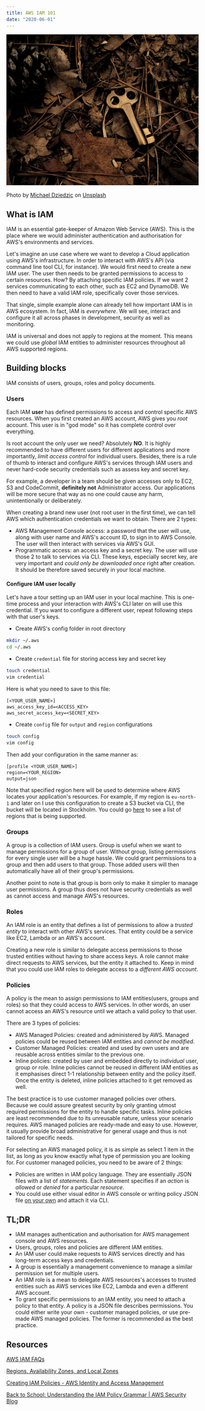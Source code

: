 ```yaml
---
title: AWS IAM 101
date: "2020-06-01"
---
```


![key background](./assets/bg_key.jpg)

Photo by [Michael Dziedzic](https://unsplash.com/@lazycreekimages?utm_source=unsplash&utm_medium=referral&utm_content=creditCopyText) on [Unsplash](https://unsplash.com/s/photos/keys-lock?utm_source=unsplash&utm_medium=referral&utm_content=creditCopyText)

## What is IAM
IAM is an essential gate-keeper of Amazon Web Service (AWS). This is the place where we would administer authentication and authorisation for AWS's environments and services.

Let's imagine an use case where we want to develop a Cloud application using AWS's infrastructure. In order to interact with AWS's API (via command line tool CLI, for instance). We would first need to create a new IAM user. The user then needs to be granted permissions to access to certain resources. How? By attaching specific IAM policies. If we want 2 services communicating to each other, such as EC2 and DynamoDB. We then need to have a valid IAM role, specifically cover those services.

That single, simple example alone can already tell how important IAM is in AWS ecosystem. In fact, IAM is *everywhere*. We will see, interact and configure it all across phases in development, security as well as monitoring.

IAM is universal and does not apply to regions at the moment. This means we could use *global* IAM entities to administer resources throughout all AWS supported regions.

## Building blocks
IAM consists of users, groups, roles and policy documents.

### Users

Each IAM **user** has defined permissions to access and control specific AWS resources. When you first created an AWS account, AWS gives you *root* account. This user is in "god mode" so it has complete control over everything.

Is root account the only user we need? Absolutely **NO**. It is highly recommended to have different users for different applications and more importantly, *limit access control* for individual users. Besides, there is a rule of thumb to interact and configure AWS's services through IAM users and never hard-code security credentials such as assess key and secret key.

For example, a developer in a team should be given accesses only to EC2, S3 and CodeCommit, **definitely not** Administrator access. Our applications will be more secure that way as no one could cause any harm, unintentionally or deliberately.

When creating a brand new user (not root user in the first time), we can tell AWS which authentication credentials we want to obtain. There are 2 types:
* AWS Management Console access: a password that the user will use, along with user name and AWS's account ID, to sign in to AWS Console. The user will then interact with services via AWS's GUI.
* Programmatic access: an access key and a secret key. The user will use those 2 to talk to services via CLI. These keys, especially secret key, are very important and *could only be downloaded once* right after creation. It should be therefore saved securely in your local machine.

#### Configure IAM user locally
Let's have a tour setting up an IAM user in your local machine. This is one-time process and your interaction with AWS's CLI later on will use this credential. If you want to configure a different user, repeat following steps with that user's keys.

* Create AWS's config folder in root directory
```bash
mkdir ~/.aws
cd ~/.aws
```

* Create `credential` file for storing access key and secret key
```bash
touch credential
vim credential
```

Here is what you need to save to this file:
```
[<YOUR_USER_NAME>]
aws_access_key_id=<ACCESS_KEY>
aws_secret_access_key=<SECRET_KEY>
```

* Create `config` file for `output` and `region` configurations
```bash
touch config
vim config
```

Then add your configuration in the same manner as:
```
[profile <YOUR_USER_NAME>]
region=<YOUR_REGION>
output=json
```

Note that specified region here will be used to determine where AWS locates your application's resources. For example, if my region is `eu-north-1` and later on I use this configuration to create a S3 bucket via CLI, the bucket will be located in Stockholm. You could go [here](https://docs.aws.amazon.com/AWSEC2/latest/UserGuide/using-regions-availability-zones.html) to see a list of regions that is being supported.

### Groups
A group is a collection of IAM users. Group is useful when we want to manage permissions for a group of user. Without group, listing permissions for every single user will be a huge hassle. We could grant permissions to a group and then add users to that group. Those added users will then automatically have all of their group's permissions.

Another point to note is that group is born only to make it simpler to manage user permissions. A group thus does not have security credentials as well as cannot access and manage AWS's resources.

### Roles
An IAM role is an entity that defines a list of permissions to allow a *trusted entity* to interact with other AWS's services. That entity could be a service like EC2, Lambda or an AWS's account.

Creating a new role is similar to delegate access permissions to those trusted entities without having to share access keys. A role cannot make direct requests to AWS services, but the entity it attached to. Keep in mind that you could use IAM roles to delegate access to a *different AWS account*.

### Policies
A policy is the mean to assign permissions to IAM entities(users, groups and roles) so that they could access to AWS services. In other words, an user cannot access an AWS's resource until we attach a valid policy to that user.

There are 3 types of policies:
* AWS Managed Policies: created and administered by AWS. Managed policies could be reused between IAM entities and *cannot be modified*.
* Customer Managed Policies: created and used by own users and are reusable across entities similar to the previous one.
* Inline policies: created by user and embedded directly to *individual* user, group or role. Inline policies cannot be reused in different IAM entities as it emphasises direct 1-1 relationship between entity and the policy itself. Once the entity is deleted, inline policies attached to it get removed as well.

The best practice is to use customer managed policies over others. Because we could assure greatest security by only granting utmost required permissions for the entity to handle specific tasks. Inline policies are least recommended due to its unreusable nature, unless your scenario requires. AWS managed policies are ready-made and easy to use. However, it usually provide broad administrative for general usage and thus is not tailored for specific needs.

For selecting an AWS managed policy, it is as simple as select 1 item in the list, as long as you know exactly what type of permission you are looking for. For customer managed policies, you need to be aware of 2 things:
* Policies are written in IAM policy language. They are essentially JSON files with a list of *statements*. Each statement specifies if an *action* is *allowed* or *denied* for a particular *resource*.
* You could use either visual editor in AWS console or writing policy JSON file [on your own](https://aws.amazon.com/blogs/security/back-to-school-understanding-the-iam-policy-grammar/) and attach it via CLI.

## TL;DR
* IAM manages authentication and authorisation for AWS management console and AWS resources.
* Users, groups, roles and policies are different IAM entities.
* An IAM user could make requests to AWS services directly and has long-term access keys and credentials.
* A group is essentially a management convenience to manage a similar permission set for multiple users.
* An IAM role is a mean to delegate AWS resources's accesses to trusted entities such as AWS services like EC2, Lambda and even a different AWS account.
* To grant specific permissions to an IAM entity, you need to attach a policy to that entity. A policy is a JSON file describes permissions. You could either write your own - customer managed policies, or use pre-made AWS managed policies. The former is recommended as the best practice.

## Resources
[AWS IAM FAQs](https://aws.amazon.com/iam/faqs/)

[Regions, Availability Zones, and Local Zones](https://docs.aws.amazon.com/AWSEC2/latest/UserGuide/using-regions-availability-zones.html)

[Creating IAM Policies - AWS Identity and Access Management](https://docs.aws.amazon.com/IAM/latest/UserGuide/access_policies_create.html)

[Back to School: Understanding the IAM Policy Grammar | AWS Security Blog](https://aws.amazon.com/blogs/security/back-to-school-understanding-the-iam-policy-grammar/)